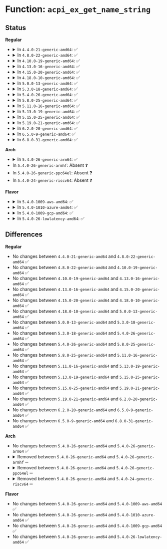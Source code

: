# Function: <code>acpi_ex_get_name_string</code>

## Status
<b>Regular</b>
<ul>
<li>
<details>
<summary>In <code>4.4.0-21-generic-amd64</code>: ✅</summary>

```c
acpi_status acpi_ex_get_name_string(acpi_object_type data_type, u8 * in_aml_address, char * * out_name_string, u32 * out_name_length)
```

```json
{
  "name": "acpi_ex_get_name_string",
  "collision_type": "Unique Global",
  "inline_type": "No",
  "funcs": [
    {
      "addr": 18446744071583655049,
      "name": "acpi_ex_get_name_string",
      "external": true,
      "loc": "drivers/acpi/acpica/exnames.c:244",
      "file": "drivers/acpi/acpica/exnames.c",
      "inline": "seen, unknown",
      "caller_inline": [],
      "caller_func": [
        "drivers/acpi/acpica/dsutils.c:acpi_ds_create_operand"
      ]
    }
  ],
  "symbols": [
    {
      "addr": 18446744071583655049,
      "name": "acpi_ex_get_name_string",
      "section": ".text",
      "bind": "STB_GLOBAL",
      "size": 507
    }
  ]
}
```
</details>
</li>
<li>
<details>
<summary>In <code>4.8.0-22-generic-amd64</code>: ✅</summary>

```c
acpi_status acpi_ex_get_name_string(acpi_object_type data_type, u8 * in_aml_address, char * * out_name_string, u32 * out_name_length)
```

```json
{
  "name": "acpi_ex_get_name_string",
  "collision_type": "Unique Global",
  "inline_type": "No",
  "funcs": [
    {
      "addr": 18446744071583979414,
      "name": "acpi_ex_get_name_string",
      "external": true,
      "loc": "drivers/acpi/acpica/exnames.c:244",
      "file": "drivers/acpi/acpica/exnames.c",
      "inline": "seen, unknown",
      "caller_inline": [],
      "caller_func": [
        "drivers/acpi/acpica/dsutils.c:acpi_ds_create_operand"
      ]
    }
  ],
  "symbols": [
    {
      "addr": 18446744071583979414,
      "name": "acpi_ex_get_name_string",
      "section": ".text",
      "bind": "STB_GLOBAL",
      "size": 509
    }
  ]
}
```
</details>
</li>
<li>
<details>
<summary>In <code>4.10.0-19-generic-amd64</code>: ✅</summary>

```c
acpi_status acpi_ex_get_name_string(acpi_object_type data_type, u8 * in_aml_address, char * * out_name_string, u32 * out_name_length)
```

```json
{
  "name": "acpi_ex_get_name_string",
  "collision_type": "Unique Global",
  "inline_type": "No",
  "funcs": [
    {
      "addr": 18446744071584120810,
      "name": "acpi_ex_get_name_string",
      "external": true,
      "loc": "drivers/acpi/acpica/exnames.c:244",
      "file": "drivers/acpi/acpica/exnames.c",
      "inline": "seen, unknown",
      "caller_inline": [],
      "caller_func": [
        "drivers/acpi/acpica/dsutils.c:acpi_ds_create_operand"
      ]
    }
  ],
  "symbols": [
    {
      "addr": 18446744071584120810,
      "name": "acpi_ex_get_name_string",
      "section": ".text",
      "bind": "STB_GLOBAL",
      "size": 509
    }
  ]
}
```
</details>
</li>
<li>
<details>
<summary>In <code>4.13.0-16-generic-amd64</code>: ✅</summary>

```c
acpi_status acpi_ex_get_name_string(acpi_object_type data_type, u8 * in_aml_address, char * * out_name_string, u32 * out_name_length)
```

```json
{
  "name": "acpi_ex_get_name_string",
  "collision_type": "Unique Global",
  "inline_type": "No",
  "funcs": [
    {
      "addr": 18446744071584187943,
      "name": "acpi_ex_get_name_string",
      "external": true,
      "loc": "drivers/acpi/acpica/exnames.c:244",
      "file": "drivers/acpi/acpica/exnames.c",
      "inline": "seen, unknown",
      "caller_inline": [],
      "caller_func": [
        "drivers/acpi/acpica/dsutils.c:acpi_ds_create_operand"
      ]
    }
  ],
  "symbols": [
    {
      "addr": 18446744071584187943,
      "name": "acpi_ex_get_name_string",
      "section": ".text",
      "bind": "STB_GLOBAL",
      "size": 507
    }
  ]
}
```
</details>
</li>
<li>
<details>
<summary>In <code>4.15.0-20-generic-amd64</code>: ✅</summary>

```c
acpi_status acpi_ex_get_name_string(acpi_object_type data_type, u8 * in_aml_address, char * * out_name_string, u32 * out_name_length)
```

```json
{
  "name": "acpi_ex_get_name_string",
  "collision_type": "Unique Global",
  "inline_type": "No",
  "funcs": [
    {
      "addr": 18446744071584506586,
      "name": "acpi_ex_get_name_string",
      "external": true,
      "loc": "drivers/acpi/acpica/exnames.c:244",
      "file": "drivers/acpi/acpica/exnames.c",
      "inline": "seen, unknown",
      "caller_inline": [],
      "caller_func": [
        "drivers/acpi/acpica/dsutils.c:acpi_ds_create_operand"
      ]
    }
  ],
  "symbols": [
    {
      "addr": 18446744071584506586,
      "name": "acpi_ex_get_name_string",
      "section": ".text",
      "bind": "STB_GLOBAL",
      "size": 980
    }
  ]
}
```
</details>
</li>
<li>
<details>
<summary>In <code>4.18.0-10-generic-amd64</code>: ✅</summary>

```c
acpi_status acpi_ex_get_name_string(acpi_object_type data_type, u8 * in_aml_address, char * * out_name_string, u32 * out_name_length)
```

```json
{
  "name": "acpi_ex_get_name_string",
  "collision_type": "Unique Global",
  "inline_type": "No",
  "funcs": [
    {
      "addr": 18446744071584731016,
      "name": "acpi_ex_get_name_string",
      "external": true,
      "loc": "drivers/acpi/acpica/exnames.c:207",
      "file": "drivers/acpi/acpica/exnames.c",
      "inline": "seen, unknown",
      "caller_inline": [],
      "caller_func": [
        "drivers/acpi/acpica/dsutils.c:acpi_ds_create_operand"
      ]
    }
  ],
  "symbols": [
    {
      "addr": 18446744071584731016,
      "name": "acpi_ex_get_name_string",
      "section": ".text",
      "bind": "STB_GLOBAL",
      "size": 977
    }
  ]
}
```
</details>
</li>
<li>
<details>
<summary>In <code>5.0.0-13-generic-amd64</code>: ✅</summary>

```c
acpi_status acpi_ex_get_name_string(acpi_object_type data_type, u8 * in_aml_address, char * * out_name_string, u32 * out_name_length)
```

```json
{
  "name": "acpi_ex_get_name_string",
  "collision_type": "Unique Global",
  "inline_type": "No",
  "funcs": [
    {
      "addr": 18446744071584830663,
      "name": "acpi_ex_get_name_string",
      "external": true,
      "loc": "drivers/acpi/acpica/exnames.c:207",
      "file": "drivers/acpi/acpica/exnames.c",
      "inline": "seen, unknown",
      "caller_inline": [],
      "caller_func": [
        "drivers/acpi/acpica/dsutils.c:acpi_ds_create_operand"
      ]
    }
  ],
  "symbols": [
    {
      "addr": 18446744071584830663,
      "name": "acpi_ex_get_name_string",
      "section": ".text",
      "bind": "STB_GLOBAL",
      "size": 968
    }
  ]
}
```
</details>
</li>
<li>
<details>
<summary>In <code>5.3.0-18-generic-amd64</code>: ✅</summary>

```c
acpi_status acpi_ex_get_name_string(acpi_object_type data_type, u8 * in_aml_address, char * * out_name_string, u32 * out_name_length)
```

```json
{
  "name": "acpi_ex_get_name_string",
  "collision_type": "Unique Global",
  "inline_type": "No",
  "funcs": [
    {
      "addr": 18446744071585034270,
      "name": "acpi_ex_get_name_string",
      "external": true,
      "loc": "drivers/acpi/acpica/exnames.c:207",
      "file": "drivers/acpi/acpica/exnames.c",
      "inline": "seen, unknown",
      "caller_inline": [],
      "caller_func": [
        "drivers/acpi/acpica/dsutils.c:acpi_ds_create_operand"
      ]
    }
  ],
  "symbols": [
    {
      "addr": 18446744071585034270,
      "name": "acpi_ex_get_name_string",
      "section": ".text",
      "bind": "STB_GLOBAL",
      "size": 966
    }
  ]
}
```
</details>
</li>
<li>
<details>
<summary>In <code>5.4.0-26-generic-amd64</code>: ✅</summary>

```c
acpi_status acpi_ex_get_name_string(acpi_object_type data_type, u8 * in_aml_address, char * * out_name_string, u32 * out_name_length)
```

```json
{
  "name": "acpi_ex_get_name_string",
  "collision_type": "Unique Global",
  "inline_type": "No",
  "funcs": [
    {
      "addr": 18446744071585170355,
      "name": "acpi_ex_get_name_string",
      "external": true,
      "loc": "drivers/acpi/acpica/exnames.c:207",
      "file": "drivers/acpi/acpica/exnames.c",
      "inline": "seen, unknown",
      "caller_inline": [],
      "caller_func": [
        "drivers/acpi/acpica/dsutils.c:acpi_ds_create_operand"
      ]
    }
  ],
  "symbols": [
    {
      "addr": 18446744071585170355,
      "name": "acpi_ex_get_name_string",
      "section": ".text",
      "bind": "STB_GLOBAL",
      "size": 966
    }
  ]
}
```
</details>
</li>
<li>
<details>
<summary>In <code>5.8.0-25-generic-amd64</code>: ✅</summary>

```c
acpi_status acpi_ex_get_name_string(acpi_object_type data_type, u8 * in_aml_address, char * * out_name_string, u32 * out_name_length)
```

```json
{
  "name": "acpi_ex_get_name_string",
  "collision_type": "Unique Global",
  "inline_type": "No",
  "funcs": [
    {
      "addr": 18446744071585875629,
      "name": "acpi_ex_get_name_string",
      "external": true,
      "loc": "drivers/acpi/acpica/exnames.c:207",
      "file": "drivers/acpi/acpica/exnames.c",
      "inline": "seen, unknown",
      "caller_inline": [],
      "caller_func": [
        "drivers/acpi/acpica/dsutils.c:acpi_ds_create_operand"
      ]
    }
  ],
  "symbols": [
    {
      "addr": 18446744071585875629,
      "name": "acpi_ex_get_name_string",
      "section": ".text",
      "bind": "STB_GLOBAL",
      "size": 979
    }
  ]
}
```
</details>
</li>
<li>
<details>
<summary>In <code>5.11.0-16-generic-amd64</code>: ✅</summary>

```c
acpi_status acpi_ex_get_name_string(acpi_object_type data_type, u8 * in_aml_address, char * * out_name_string, u32 * out_name_length)
```

```json
{
  "name": "acpi_ex_get_name_string",
  "collision_type": "Unique Global",
  "inline_type": "No",
  "funcs": [
    {
      "addr": 18446744071585996754,
      "name": "acpi_ex_get_name_string",
      "external": true,
      "loc": "drivers/acpi/acpica/exnames.c:207",
      "file": "drivers/acpi/acpica/exnames.c",
      "inline": "seen, unknown",
      "caller_inline": [],
      "caller_func": [
        "drivers/acpi/acpica/dsutils.c:acpi_ds_create_operand"
      ]
    }
  ],
  "symbols": [
    {
      "addr": 18446744071585996754,
      "name": "acpi_ex_get_name_string",
      "section": ".text",
      "bind": "STB_GLOBAL",
      "size": 979
    }
  ]
}
```
</details>
</li>
<li>
<details>
<summary>In <code>5.13.0-19-generic-amd64</code>: ✅</summary>

```c
acpi_status acpi_ex_get_name_string(acpi_object_type data_type, u8 * in_aml_address, char * * out_name_string, u32 * out_name_length)
```

```json
{
  "name": "acpi_ex_get_name_string",
  "collision_type": "Unique Global",
  "inline_type": "No",
  "funcs": [
    {
      "addr": 18446744071585873780,
      "name": "acpi_ex_get_name_string",
      "external": true,
      "loc": "drivers/acpi/acpica/exnames.c:207",
      "file": "drivers/acpi/acpica/exnames.c",
      "inline": "seen, unknown",
      "caller_inline": [],
      "caller_func": [
        "drivers/acpi/acpica/dsutils.c:acpi_ds_create_operand"
      ]
    }
  ],
  "symbols": [
    {
      "addr": 18446744071585873780,
      "name": "acpi_ex_get_name_string",
      "section": ".text",
      "bind": "STB_GLOBAL",
      "size": 984
    }
  ]
}
```
</details>
</li>
<li>
<details>
<summary>In <code>5.15.0-25-generic-amd64</code>: ✅</summary>

```c
acpi_status acpi_ex_get_name_string(acpi_object_type data_type, u8 * in_aml_address, char * * out_name_string, u32 * out_name_length)
```

```json
{
  "name": "acpi_ex_get_name_string",
  "collision_type": "Unique Global",
  "inline_type": "No",
  "funcs": [
    {
      "addr": 18446744071586361171,
      "name": "acpi_ex_get_name_string",
      "external": true,
      "loc": "drivers/acpi/acpica/exnames.c:207",
      "file": "drivers/acpi/acpica/exnames.c",
      "inline": "seen, unknown",
      "caller_inline": [],
      "caller_func": [
        "drivers/acpi/acpica/dsutils.c:acpi_ds_create_operand"
      ]
    }
  ],
  "symbols": [
    {
      "addr": 18446744071586361171,
      "name": "acpi_ex_get_name_string",
      "section": ".text",
      "bind": "STB_GLOBAL",
      "size": 984
    }
  ]
}
```
</details>
</li>
<li>
<details>
<summary>In <code>5.19.0-21-generic-amd64</code>: ✅</summary>

```c
acpi_status acpi_ex_get_name_string(acpi_object_type data_type, u8 * in_aml_address, char * * out_name_string, u32 * out_name_length)
```

```json
{
  "name": "acpi_ex_get_name_string",
  "collision_type": "Unique Global",
  "inline_type": "No",
  "funcs": [
    {
      "addr": 18446744071587608761,
      "name": "acpi_ex_get_name_string",
      "external": true,
      "loc": "drivers/acpi/acpica/exnames.c:207",
      "file": "drivers/acpi/acpica/exnames.c",
      "inline": "seen, unknown",
      "caller_inline": [],
      "caller_func": [
        "drivers/acpi/acpica/dsutils.c:acpi_ds_create_operand"
      ]
    }
  ],
  "symbols": [
    {
      "addr": 18446744071587608761,
      "name": "acpi_ex_get_name_string",
      "section": ".text",
      "bind": "STB_GLOBAL",
      "size": 989
    }
  ]
}
```
</details>
</li>
<li>
<details>
<summary>In <code>6.2.0-20-generic-amd64</code>: ✅</summary>

```c
acpi_status acpi_ex_get_name_string(acpi_object_type data_type, u8 * in_aml_address, char * * out_name_string, u32 * out_name_length)
```

```json
{
  "name": "acpi_ex_get_name_string",
  "collision_type": "Unique Global",
  "inline_type": "No",
  "funcs": [
    {
      "addr": 18446744071588903872,
      "name": "acpi_ex_get_name_string",
      "external": true,
      "loc": "drivers/acpi/acpica/exnames.c:207",
      "file": "drivers/acpi/acpica/exnames.c",
      "inline": "seen, unknown",
      "caller_inline": [],
      "caller_func": [
        "drivers/acpi/acpica/dsutils.c:acpi_ds_create_operand"
      ]
    }
  ],
  "symbols": [
    {
      "addr": 18446744071588903872,
      "name": "acpi_ex_get_name_string",
      "section": ".text",
      "bind": "STB_GLOBAL",
      "size": 1165
    }
  ]
}
```
</details>
</li>
<li>
<details>
<summary>In <code>6.5.0-9-generic-amd64</code>: ✅</summary>

```c
acpi_status acpi_ex_get_name_string(acpi_object_type data_type, u8 * in_aml_address, char * * out_name_string, u32 * out_name_length)
```

```json
{
  "name": "acpi_ex_get_name_string",
  "collision_type": "Unique Global",
  "inline_type": "No",
  "funcs": [
    {
      "addr": 18446744071589194000,
      "name": "acpi_ex_get_name_string",
      "external": true,
      "loc": "drivers/acpi/acpica/exnames.c:207",
      "file": "drivers/acpi/acpica/exnames.c",
      "inline": "seen, unknown",
      "caller_inline": [],
      "caller_func": [
        "drivers/acpi/acpica/dsutils.c:acpi_ds_create_operand"
      ]
    }
  ],
  "symbols": [
    {
      "addr": 18446744071589194000,
      "name": "acpi_ex_get_name_string",
      "section": ".text",
      "bind": "STB_GLOBAL",
      "size": 1133
    }
  ]
}
```
</details>
</li>
<li>
<details>
<summary>In <code>6.8.0-31-generic-amd64</code>: ✅</summary>

```c
acpi_status acpi_ex_get_name_string(acpi_object_type data_type, u8 * in_aml_address, char * * out_name_string, u32 * out_name_length)
```

```json
{
  "name": "acpi_ex_get_name_string",
  "collision_type": "Unique Global",
  "inline_type": "No",
  "funcs": [
    {
      "addr": 18446744071589500416,
      "name": "acpi_ex_get_name_string",
      "external": true,
      "loc": "drivers/acpi/acpica/exnames.c:207",
      "file": "drivers/acpi/acpica/exnames.c",
      "inline": "seen, unknown",
      "caller_inline": [],
      "caller_func": [
        "drivers/acpi/acpica/dsutils.c:acpi_ds_create_operand"
      ]
    }
  ],
  "symbols": [
    {
      "addr": 18446744071589500416,
      "name": "acpi_ex_get_name_string",
      "section": ".text",
      "bind": "STB_GLOBAL",
      "size": 1133
    }
  ]
}
```
</details>
</li>
</ul>
<b>Arch</b>
<ul>
<li>
<details>
<summary>In <code>5.4.0-26-generic-arm64</code>: ✅</summary>

```c
acpi_status acpi_ex_get_name_string(acpi_object_type data_type, u8 * in_aml_address, char * * out_name_string, u32 * out_name_length)
```

```json
{
  "name": "acpi_ex_get_name_string",
  "collision_type": "Unique Global",
  "inline_type": "No",
  "funcs": [
    {
      "addr": 18446603336497522240,
      "name": "acpi_ex_get_name_string",
      "external": true,
      "loc": "drivers/acpi/acpica/exnames.c:207",
      "file": "drivers/acpi/acpica/exnames.c",
      "inline": "seen, unknown",
      "caller_inline": [],
      "caller_func": [
        "drivers/acpi/acpica/dsutils.c:acpi_ds_create_operand"
      ]
    }
  ],
  "symbols": [
    {
      "addr": 18446603336497522240,
      "name": "acpi_ex_get_name_string",
      "section": ".text",
      "bind": "STB_GLOBAL",
      "size": 608
    }
  ]
}
```
</details>
</li>
<li>
In <code>5.4.0-26-generic-armhf</code>: Absent ❓
</li>
<li>
In <code>5.4.0-26-generic-ppc64el</code>: Absent ❓
</li>
<li>
In <code>5.4.0-24-generic-riscv64</code>: Absent ❓
</li>
</ul>
<b>Flavor</b>
<ul>
<li>
<details>
<summary>In <code>5.4.0-1009-aws-amd64</code>: ✅</summary>

```c
acpi_status acpi_ex_get_name_string(acpi_object_type data_type, u8 * in_aml_address, char * * out_name_string, u32 * out_name_length)
```

```json
{
  "name": "acpi_ex_get_name_string",
  "collision_type": "Unique Global",
  "inline_type": "No",
  "funcs": [
    {
      "addr": 18446744071585055886,
      "name": "acpi_ex_get_name_string",
      "external": true,
      "loc": "drivers/acpi/acpica/exnames.c:207",
      "file": "drivers/acpi/acpica/exnames.c",
      "inline": "seen, unknown",
      "caller_inline": [],
      "caller_func": [
        "drivers/acpi/acpica/dsutils.c:acpi_ds_create_operand"
      ]
    }
  ],
  "symbols": [
    {
      "addr": 18446744071585055886,
      "name": "acpi_ex_get_name_string",
      "section": ".text",
      "bind": "STB_GLOBAL",
      "size": 501
    }
  ]
}
```
</details>
</li>
<li>
<details>
<summary>In <code>5.4.0-1010-azure-amd64</code>: ✅</summary>

```c
acpi_status acpi_ex_get_name_string(acpi_object_type data_type, u8 * in_aml_address, char * * out_name_string, u32 * out_name_length)
```

```json
{
  "name": "acpi_ex_get_name_string",
  "collision_type": "Unique Global",
  "inline_type": "No",
  "funcs": [
    {
      "addr": 18446744071584971426,
      "name": "acpi_ex_get_name_string",
      "external": true,
      "loc": "drivers/acpi/acpica/exnames.c:207",
      "file": "drivers/acpi/acpica/exnames.c",
      "inline": "seen, unknown",
      "caller_inline": [],
      "caller_func": [
        "drivers/acpi/acpica/dsutils.c:acpi_ds_create_operand"
      ]
    }
  ],
  "symbols": [
    {
      "addr": 18446744071584971426,
      "name": "acpi_ex_get_name_string",
      "section": ".text",
      "bind": "STB_GLOBAL",
      "size": 501
    }
  ]
}
```
</details>
</li>
<li>
<details>
<summary>In <code>5.4.0-1009-gcp-amd64</code>: ✅</summary>

```c
acpi_status acpi_ex_get_name_string(acpi_object_type data_type, u8 * in_aml_address, char * * out_name_string, u32 * out_name_length)
```

```json
{
  "name": "acpi_ex_get_name_string",
  "collision_type": "Unique Global",
  "inline_type": "No",
  "funcs": [
    {
      "addr": 18446744071585121939,
      "name": "acpi_ex_get_name_string",
      "external": true,
      "loc": "drivers/acpi/acpica/exnames.c:207",
      "file": "drivers/acpi/acpica/exnames.c",
      "inline": "seen, unknown",
      "caller_inline": [],
      "caller_func": [
        "drivers/acpi/acpica/dsutils.c:acpi_ds_create_operand"
      ]
    }
  ],
  "symbols": [
    {
      "addr": 18446744071585121939,
      "name": "acpi_ex_get_name_string",
      "section": ".text",
      "bind": "STB_GLOBAL",
      "size": 966
    }
  ]
}
```
</details>
</li>
<li>
<details>
<summary>In <code>5.4.0-26-lowlatency-amd64</code>: ✅</summary>

```c
acpi_status acpi_ex_get_name_string(acpi_object_type data_type, u8 * in_aml_address, char * * out_name_string, u32 * out_name_length)
```

```json
{
  "name": "acpi_ex_get_name_string",
  "collision_type": "Unique Global",
  "inline_type": "No",
  "funcs": [
    {
      "addr": 18446744071585228099,
      "name": "acpi_ex_get_name_string",
      "external": true,
      "loc": "drivers/acpi/acpica/exnames.c:207",
      "file": "drivers/acpi/acpica/exnames.c",
      "inline": "seen, unknown",
      "caller_inline": [],
      "caller_func": [
        "drivers/acpi/acpica/dsutils.c:acpi_ds_create_operand"
      ]
    }
  ],
  "symbols": [
    {
      "addr": 18446744071585228099,
      "name": "acpi_ex_get_name_string",
      "section": ".text",
      "bind": "STB_GLOBAL",
      "size": 966
    }
  ]
}
```
</details>
</li>
</ul>

## Differences
<b>Regular</b>
<ul>
<li>
No changes between <code>4.4.0-21-generic-amd64</code> and <code>4.8.0-22-generic-amd64</code> ✅
</li>
<li>
No changes between <code>4.8.0-22-generic-amd64</code> and <code>4.10.0-19-generic-amd64</code> ✅
</li>
<li>
No changes between <code>4.10.0-19-generic-amd64</code> and <code>4.13.0-16-generic-amd64</code> ✅
</li>
<li>
No changes between <code>4.13.0-16-generic-amd64</code> and <code>4.15.0-20-generic-amd64</code> ✅
</li>
<li>
No changes between <code>4.15.0-20-generic-amd64</code> and <code>4.18.0-10-generic-amd64</code> ✅
</li>
<li>
No changes between <code>4.18.0-10-generic-amd64</code> and <code>5.0.0-13-generic-amd64</code> ✅
</li>
<li>
No changes between <code>5.0.0-13-generic-amd64</code> and <code>5.3.0-18-generic-amd64</code> ✅
</li>
<li>
No changes between <code>5.3.0-18-generic-amd64</code> and <code>5.4.0-26-generic-amd64</code> ✅
</li>
<li>
No changes between <code>5.4.0-26-generic-amd64</code> and <code>5.8.0-25-generic-amd64</code> ✅
</li>
<li>
No changes between <code>5.8.0-25-generic-amd64</code> and <code>5.11.0-16-generic-amd64</code> ✅
</li>
<li>
No changes between <code>5.11.0-16-generic-amd64</code> and <code>5.13.0-19-generic-amd64</code> ✅
</li>
<li>
No changes between <code>5.13.0-19-generic-amd64</code> and <code>5.15.0-25-generic-amd64</code> ✅
</li>
<li>
No changes between <code>5.15.0-25-generic-amd64</code> and <code>5.19.0-21-generic-amd64</code> ✅
</li>
<li>
No changes between <code>5.19.0-21-generic-amd64</code> and <code>6.2.0-20-generic-amd64</code> ✅
</li>
<li>
No changes between <code>6.2.0-20-generic-amd64</code> and <code>6.5.0-9-generic-amd64</code> ✅
</li>
<li>
No changes between <code>6.5.0-9-generic-amd64</code> and <code>6.8.0-31-generic-amd64</code> ✅
</li>
</ul>
<b>Arch</b>
<ul>
<li>
No changes between <code>5.4.0-26-generic-amd64</code> and <code>5.4.0-26-generic-arm64</code> ✅
</li>
<li>
<details>
<summary>Removed between <code>5.4.0-26-generic-amd64</code> and <code>5.4.0-26-generic-armhf</code> ➖</summary>

```c
acpi_status acpi_ex_get_name_string(acpi_object_type data_type, u8 * in_aml_address, char * * out_name_string, u32 * out_name_length)
```
</details>
</li>
<li>
<details>
<summary>Removed between <code>5.4.0-26-generic-amd64</code> and <code>5.4.0-26-generic-ppc64el</code> ➖</summary>

```c
acpi_status acpi_ex_get_name_string(acpi_object_type data_type, u8 * in_aml_address, char * * out_name_string, u32 * out_name_length)
```
</details>
</li>
<li>
<details>
<summary>Removed between <code>5.4.0-26-generic-amd64</code> and <code>5.4.0-24-generic-riscv64</code> ➖</summary>

```c
acpi_status acpi_ex_get_name_string(acpi_object_type data_type, u8 * in_aml_address, char * * out_name_string, u32 * out_name_length)
```
</details>
</li>
</ul>
<b>Flavor</b>
<ul>
<li>
No changes between <code>5.4.0-26-generic-amd64</code> and <code>5.4.0-1009-aws-amd64</code> ✅
</li>
<li>
No changes between <code>5.4.0-26-generic-amd64</code> and <code>5.4.0-1010-azure-amd64</code> ✅
</li>
<li>
No changes between <code>5.4.0-26-generic-amd64</code> and <code>5.4.0-1009-gcp-amd64</code> ✅
</li>
<li>
No changes between <code>5.4.0-26-generic-amd64</code> and <code>5.4.0-26-lowlatency-amd64</code> ✅
</li>
</ul>
